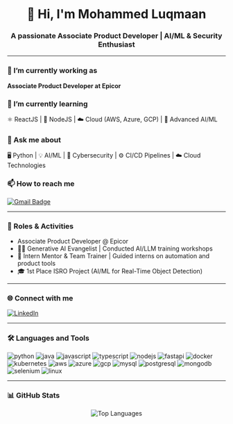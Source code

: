 
<h1 align="center">👋 Hi, I'm Mohammed Luqmaan</h1>
<h3 align="center">A passionate Associate Product Developer | AI/ML & Security Enthusiast</h3>

---

### 🔭 I’m currently working as  
**Associate Product Developer at Epicor**  

### 🌱 I’m currently learning  
⚛️ ReactJS | 🚀 NodeJS | ☁️ Cloud (AWS, Azure, GCP) | 🤖 Advanced AI/ML  

### 💬 Ask me about  
🖥️ Python | 💡 AI/ML | 🔐 Cybersecurity | ⚙️ CI/CD Pipelines | ☁️ Cloud Technologies  

### 📫 How to reach me  
[![Gmail Badge](https://img.shields.io/badge/-mohammed.luqmaan2001@gmail.com-c14438?style=flat&logo=Gmail&logoColor=white)](mailto:mohammed.luqmaan2001@gmail.com)  

---

### 🚀 Roles & Activities  
- Associate Product Developer @ Epicor  
- 🧑‍🏫 Generative AI Evangelist | Conducted AI/LLM training workshops  
- 🤝 Intern Mentor & Team Trainer | Guided interns on automation and product tools  
- 🎓 1st Place ISRO Project (AI/ML for Real-Time Object Detection)  

---

### 🌐 Connect with me  
[![LinkedIn](https://img.shields.io/badge/-LinkedIn-blue?style=flat&logo=Linkedin&logoColor=white)](https://www.linkedin.com/in/mohammed-luqmaan/)  

---

### 🛠️ Languages and Tools  
<p align="left">
<img src="https://img.icons8.com/color/48/python.png" alt="python"/>
<img src="https://img.icons8.com/color/48/java-coffee-cup-logo.png" alt="java"/>
<img src="https://img.icons8.com/color/48/javascript.png" alt="javascript"/>
<img src="https://img.icons8.com/color/48/typescript.png" alt="typescript"/>
<img src="https://img.icons8.com/color/48/nodejs.png" alt="nodejs"/>
<img src="https://img.icons8.com/color/48/fastapi.png" alt="fastapi"/>
<img src="https://img.icons8.com/color/48/docker.png" alt="docker"/>
<img src="https://img.icons8.com/color/48/kubernetes.png" alt="kubernetes"/>
<img src="https://img.icons8.com/color/48/amazon-web-services.png" alt="aws"/>
<img src="https://img.icons8.com/color/48/azure-1.png" alt="azure"/>
<img src="https://img.icons8.com/color/48/google-cloud.png" alt="gcp"/>
<img src="https://img.icons8.com/color/48/mysql-logo.png" alt="mysql"/>
<img src="https://img.icons8.com/color/48/postgreesql.png" alt="postgresql"/>
<img src="https://img.icons8.com/color/48/mongodb.png" alt="mongodb"/>
<img src="https://img.icons8.com/color/48/selenium-test-automation.png" alt="selenium"/>
<img src="https://img.icons8.com/color/48/linux.png" alt="linux"/>
</p>  

---

### 📊 GitHub Stats  
<p align="center">
<img src="https://github-readme-stats.vercel.app/api/top-langs/?username=luqmaan11&layout=compact&theme=radical" alt="Top Languages" />
</p>
